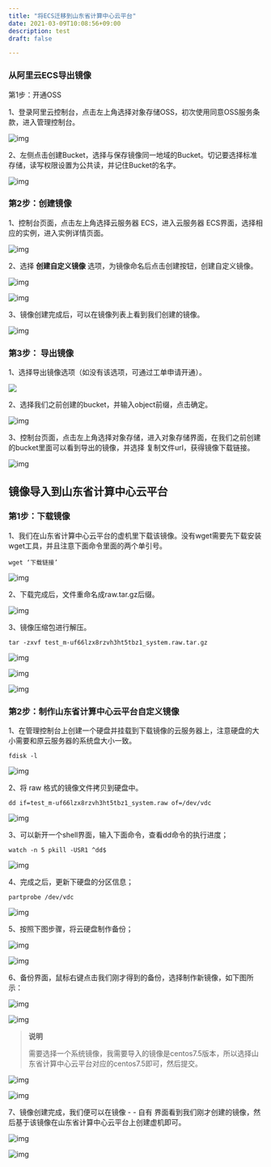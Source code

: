 ```yaml
---
title: "将ECS迁移到山东省计算中心云平台"
date: 2021-03-09T10:08:56+09:00
description: test
draft: false

---
```


### 从阿里云ECS导出镜像

第1步：开通OSS

1、登录阿里云控制台，点击左上角选择对象存储OSS，初次使用同意OSS服务条款，进入管理控制台。

![img](../../_images/ecs2qing.assets/clip_image002.png)

2、左侧点击创建Bucket，选择与保存镜像同一地域的Bucket。切记要选择标准存储，读写权限设置为公共读，并记住Bucket的名字。

![img](../../_images/ecs2qing.assets/clip_image004.png)



### 第2步：创建镜像

1、控制台页面，点击左上角选择云服务器 ECS，进入云服务器 ECS界面，选择相应的实例，进入实例详情页面。

![img](../../_images/ecs2qing.assets/clip_image006.png)



2、选择 **创建自定义镜像** 选项，为镜像命名后点击创建按钮，创建自定义镜像。

![img](../../_images/ecs2qing.assets/clip_image008.png)



![img](../../_images/ecs2qing.assets/clip_image010.png)



3、镜像创建完成后，可以在镜像列表上看到我们创建的镜像。

![img](../../_images/ecs2qing.assets/clip_image012.png)



### 第3步： 导出镜像


1、选择导出镜像选项（如没有该选项，可通过工单申请开通）。

![](../../_images/ecs2qing.assets/clip_image020.png)


2、选择我们之前创建的bucket，并输入object前缀，点击确定。

![img](../../_images/ecs2qing.assets/clip_image022.png)


3、控制台页面，点击左上角选择对象存储，进入对象存储界面，在我们之前创建的bucket里面可以看到导出的镜像，并选择 复制文件url，获得镜像下载链接。

![img](../../_images/ecs2qing.assets/clip_image026.png)



## 镜像导入到山东省计算中心云平台

### 第1步：下载镜像

1、我们在山东省计算中心云平台的虚机里下载该镜像。没有wget需要先下载安装wget工具，并且注意下面命令里面的两个单引号。

`wget ‘下载链接’`

![img](../../_images/ecs2qing.assets/clip_image029.jpg)

2、下载完成后，文件重命名成raw.tar.gz后缀。

![img](../../_images/ecs2qing.assets/clip_image031.jpg)

3、镜像压缩包进行解压。

`tar -zxvf test_m-uf66lzx8rzvh3ht5tbz1_system.raw.tar.gz`

![img](../../_images/ecs2qing.assets/clip_image033.jpg)

![img](../../_images/ecs2qing.assets/clip_image035.jpg)

![img](../../_images/ecs2qing.assets/clip_image037.jpg)

### 第2步：制作山东省计算中心云平台自定义镜像

1、在管理控制台上创建一个硬盘并挂载到下载镜像的云服务器上，注意硬盘的大小需要和原云服务器的系统盘大小一致。

`fdisk -l`

![img](../../_images/ecs2qing.assets/clip_image039.jpg)

2、将 raw 格式的镜像文件拷贝到硬盘中。

`dd if=test_m-uf66lzx8rzvh3ht5tbz1_system.raw of=/dev/vdc`

![img](../../_images/ecs2qing.assets/clip_image041.jpg)

3、可以新开一个shell界面，输入下面命令，查看dd命令的执行进度；

`watch -n 5 pkill -USR1 ^dd$`

![img](../../_images/ecs2qing.assets/clip_image043.jpg)

4、完成之后，更新下硬盘的分区信息；

`partprobe /dev/vdc`

![img](../../_images/ecs2qing.assets/clip_image045.jpg)

5、按照下图步骤，将云硬盘制作备份；

![img](../../_images/ecs2qing.assets/clip_image047.png)

![img](../../_images/ecs2qing.assets/clip_image049.png)

6、备份界面，鼠标右键点击我们刚才得到的备份，选择制作新镜像，如下图所示：

![img](../../_images/ecs2qing.assets/clip_image051.png)

![img](../../_images/ecs2qing.assets/clip_image053.png)

>  **说明**
>
>  需要选择一个系统镜像，我需要导入的镜像是centos7.5版本，所以选择山东省计算中心云平台对应的centos7.5即可，然后提交。

![img](../../_images/ecs2qing.assets/clip_image055.png)

![img](../../_images/ecs2qing.assets/clip_image057.png)


7、镜像创建完成，我们便可以在镜像 - - 自有 界面看到我们刚才创建的镜像，然后基于该镜像在山东省计算中心云平台上创建虚机即可。

![img](../../_images/ecs2qing.assets/clip_image059.png)


![img](../../_images/ecs2qing.assets/clip_image061.png)